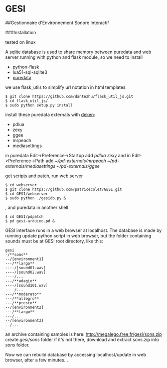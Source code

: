 # GESI
##Gestionnaire d'Environnement Sonore Interactif

###Installation

tested on linux

A sqlite database is used to share memory between puredata and web server running with python and flask module, so we need to install
* python-flask 
* lua51-sql-sqlite3
* [puredata](https://puredata.info/downloads/pure-data)

we use flask_utils to simplify url notation in html templates
```
$ git clone https://github.com/dantezhu/flask_util_js.git
$ cd flask_util_js/
$ sudo python setup.py install
```

install  these puredata externals with [deken](https://github.com/pure-data/deken):
* pdlua
* zexy
* ggee
* mrpeach
* mediasettings

in puredata Edit->Preference->Startup add *pdlua zexy* and in Edit->Preference->Path add *~/pd-externals/mrpeach ~/pd-externals/mediasettings ~/pd-externals/ggee*

get scripts and patch, run web server
```
$ cd webserver
$ git clone https://github.com/patricecolet/GESI.git
$ cd GESI/webserver
$ sudo python ./gesidb.py &
```
, and puredata in another shell
```
$ cd GESI/pdpatch
$ pd gesi-arduino.pd &
```

GESI interface runs in a web browser at localhost. The database is made by running update python script in web browser,
but the folder containing sounds must be at GESI root directory, like this:
```
gesi
-/**sons**
--/[environment1]
---/**largo**
----/[sound01.wav]
----/[sound02.wav]
----/...
---/**adagio**
----/[sound101.wav]
----/...
---/**moderato**
---/**allegro**
---/**presto**
--/[environment2]
---/**largo**
---/...
--/[environment3]
--/...
```
an archive containing samples is here: http://megalego.free.fr/gesi/sons.zip
create *gesi/sons* folder if it's not there, download and extract sons.zip into *sons* folder.

Now we can rebuild database by accessing localhost/update in web browser, after a few minutes...






